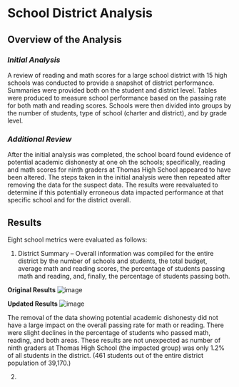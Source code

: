 # School District Analysis
## Overview of the Analysis
### _Initial Analysis_
A review of reading and math scores for a large school district with 15 high schools was conducted to provide a snapshot of district performance. Summaries were provided both on the student and district level.  Tables were produced to measure school performance based on the passing rate for both math and reading scores.  Schools were then divided into groups by the number of students, type of school (charter and district), and by grade level.
### _Additional Review_
After the initial analysis was completed, the school board found evidence of potential academic dishonesty at one oh the schools; specifically, reading and math scores for ninth graders at Thomas High School appeared to have been altered. The steps taken in the initial analysis were then repeated after removing the data for the suspect data.  The results were reevaluated to determine if this potentially erroneous data impacted performance at that specific school and for the district overall.
## Results
Eight school metrics were evaluated as follows:
1. District Summary – Overall information was compiled for the entire district by the number of schools and students, the total budget, average math and reading scores, the percentage of students passing math and reading, and, finally, the percentage of students passing both.

**Original Results**
![image](https://user-images.githubusercontent.com/106293233/177030106-5710b422-cc50-411b-90c3-58fede53c79e.png)

**Updated Results**
![image](https://user-images.githubusercontent.com/106293233/177030269-70cdf637-dc1d-470f-8868-695dfc36df44.png)

The removal of the data showing potential academic dishonesty did not have a large impact on the overall passing rate for math or reading.  There were slight declines in the percentage of students who passed math, reading, and both areas.  These results are not unexpected as number of ninth graders at Thomas High School (the impacted group) was only 1.2% of all students in the district. (461 students out of the entire district population of 39,170.)

2. 
